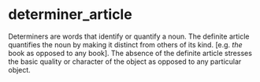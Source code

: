 # determiner_article 
Determiners are words that identify or quantify a noun.   The definite article quantifies the noun by making it distinct from others of its kind.      [e.g. *the* book as opposed to any book].  The absence of the definite article stresses the basic quality or character of the object as opposed to any particular object.